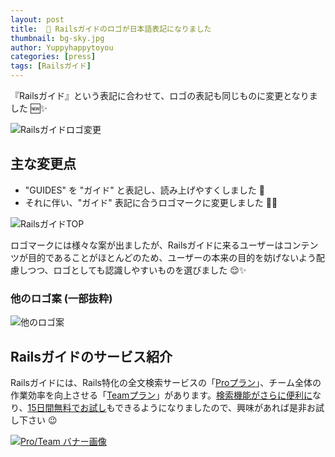 ```yaml
---
layout: post
title:  📕 Railsガイドのロゴが日本語表記になりました
thumbnail: bg-sky.jpg
author: Yuppyhappytoyou
categories: [press]
tags: [Railsガイド]
---
```


『Railsガイド』という表記に合わせて、ロゴの表記も同じものに変更となりました 🆕✨

![Railsガイドロゴ変更](https://i.gyazo.com/50548238cb638a833b3659904c99cb8a.png)

## 主な変更点

- "GUIDES" を "ガイド" と表記し、読み上げやすくしました 👀
- それに伴い、"ガイド" 表記に合うロゴマークに変更しました 📕💎

![RailsガイドTOP](https://i.gyazo.com/1e42e8e4099fddaffc9cb4bfff640cb7.png)

ロゴマークには様々な案が出ましたが、Railsガイドに来るユーザーはコンテンツが目的であることがほとんどのため、ユーザーの本来の目的を妨げないよう配慮しつつ、ロゴとしても認識しやすいものを選びました 😌✨

### 他のロゴ案 (一部抜粋)
![他のロゴ案](https://i.gyazo.com/38b97cb4989a0f1eaf4f1dd1a0b77c02.png)


## Railsガイドのサービス紹介

Railsガイドには、Rails特化の全文検索サービスの「[Proプラン](https://railsguides.jp/pro)」、チーム全体の作業効率を向上させる「[Teamプラン](https://railsguides.jp/team)」があります。[検索機能がさらに便利に](https://yasslab.jp/ja/news/railsguides-static-search)なり、[15日間無料でお試し](https://yasslab.jp/ja/news/add-trial-plan-for-pro-users)もできるようになりましたので、興味があれば是非お試し下さい 😉

[![Pro/Team バナー画像](https://i.gyazo.com/28e08ed404d97ae56e9c1efc9dc53e25.png)](https://railsguides.jp/#pr)
